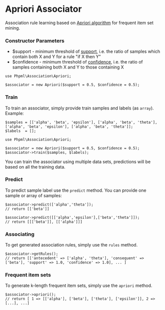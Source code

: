 # Apriori Associator

Association rule learning based on [Apriori algorithm](https://en.wikipedia.org/wiki/Apriori_algorithm) for frequent item set mining.

### Constructor Parameters

* $support - minimum threshold of [support](https://en.wikipedia.org/wiki/Association_rule_learning#Support), i.e. the ratio of samples which contain both X and Y for a rule "if X then Y"
* $confidence - minimum threshold of [confidence](https://en.wikipedia.org/wiki/Association_rule_learning#Confidence), i.e. the ratio of samples containing both X and Y to those containing X

```
use Phpml\Association\Apriori;

$associator = new Apriori($support = 0.5, $confidence = 0.5);
```

### Train

To train an associator, simply provide train samples and labels (as `array`). Example:

```
$samples = [['alpha', 'beta', 'epsilon'], ['alpha', 'beta', 'theta'], ['alpha', 'beta', 'epsilon'], ['alpha', 'beta', 'theta']];
$labels  = [];

use Phpml\Association\Apriori;

$associator = new Apriori($support = 0.5, $confidence = 0.5);
$associator->train($samples, $labels);
```

You can train the associator using multiple data sets, predictions will be based on all the training data.

### Predict

To predict sample label use the `predict` method. You can provide one sample or array of samples:

```
$associator->predict(['alpha','theta']);
// return [['beta']]

$associator->predict([['alpha','epsilon'],['beta','theta']]);
// return [[['beta']], [['alpha']]]
```

### Associating

To get generated association rules, simply use the `rules` method.

```
$associator->getRules();
// return [['antecedent' => ['alpha', 'theta'], 'consequent' => ['beta'], 'support' => 1.0, 'confidence' => 1.0], ... ]
```

### Frequent item sets

To generate k-length frequent item sets, simply use the `apriori` method.

```
$associator->apriori();
// return [ 1 => [['alpha'], ['beta'], ['theta'], ['epsilon']], 2 => [...], ...]
```
